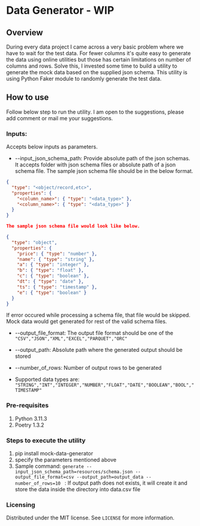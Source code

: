 # Data Generator - WIP

## Overview
During every data project I came across a very basic problem where we have to wait for the test data. For fewer columns it's quite easy to generate the data using online utilities but those has certain limitations on number of columns and rows.
Solve this, I invested some time to build a utility to generate the mock data based on the supplied json schema.
This utility is using Python Faker module to randomly generate the test data.

## How to use
Follow below step to run the utility. I am open to the suggestions, please add comment or mail me your suggestions.
### Inputs:
Accepts below inputs as parameters.

- --input_json_schema_path: Provide absolute path of the json schemas. It accepts folder with json schema files or absolute path of a json schema file. The sample json schema file should be in the below format.
```json
{
  "type": "<object/record,etc>",
  "properties": {
    "<column_name>": { "type": "<data_type>" },
    "<column_name>": { "type": "<data_type>" }
  }
}

The sample json schema file would look like below.

```
```json
{
  "type": "object",
  "properties": {
    "price": { "type": "number" },
    "name": { "type": "string" },
    "a": { "type": "integer" },
    "b": { "type": "float" },
    "c": { "type": "boolean" },
    "dt": { "type": "date" },
    "ts": { "type": "timestamp" },
    "e": { "type": "boolean" }
  }
}
```
If error occured while processing a schema file, that file would be skipped. Mock data would get generated for rest of the valid schema files.

- --output_file_format: The output file format should be one of the `"CSV","JSON","XML","EXCEL","PARQUET","ORC"`

- --output_path: Absolute path where the generated output should be stored

- --number_of_rows: Number of output rows to be generated

- Supported data types are: `"STRING","INT","INTEGER","NUMBER","FLOAT","DATE","BOOLEAN","BOOL","TIMESTAMP"`


### Pre-requisites
1. Python 3.11.3
2. Poetry 1.3.2

### Steps to execute the utility
1. pip install mock-data-generator
2. specify the parameters mentioned above
4. Sample command: `generate --input_json_schema_path=resources/schema.json --output_file_format=csv --output_path=output_data --number_of_rows=10 ` : If output path does not exists, it will create it and store the data inside the directory into data.csv file

### Licensing
Distributed under the MIT license. See ``LICENSE`` for more information.
